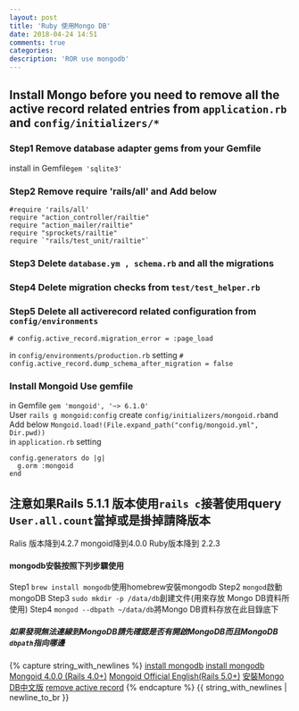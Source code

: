 ```yaml
---
layout: post
title: 'Ruby 使用Mongo DB'
date: 2018-04-24 14:51
comments: true
categories:
description: 'ROR use mongodb'
---
```

## Install Mongo before you need to remove all the active record related entries from `application.rb` and `config/initializers/*`
### Step1 Remove database adapter gems from your Gemfile
install in Gemfile`gem 'sqlite3'`
### Step2 Remove require 'rails/all' and Add below
```
#require 'rails/all'
require "action_controller/railtie"
require "action_mailer/railtie"
require "sprockets/railtie"
require `"rails/test_unit/railtie"`
```
### Step3 Delete `database.ym , schema.rb` and all the migrations
### Step4 Delete migration checks from `test/test_helper.rb`
### Step5 Delete all activerecord related configuration from `config/environments`
```
# config.active_record.migration_error = :page_load
```
in `config/environments/production.rb` setting `# config.active_record.dump_schema_after_migration = false`
### Install Mongoid Use gemfile
in Gemfile `gem 'mongoid', '~> 6.1.0'`<br>
User `rails g mongoid:config` create `config/initializers/mongoid.rb`and Add below
`Mongoid.load!(File.expand_path("config/mongoid.yml", Dir.pwd))`<br>
in `application.rb` setting
```
config.generators do |g|
  g.orm :mongoid
end
```
## 注意如果Rails 5.1.1 版本使用`rails c`接著使用query `User.all.count`當掉或是掛掉請降版本
Ralis 版本降到4.2.7
mongoid降到4.0.0
Ruby版本降到 2.2.3

#### mongodb安裝按照下列步驟使用
Step1 `brew install mongodb`使用homebrew安裝mongodb
Step2 `mongod`啟動mongoDB
Step3 `sudo mkdir -p /data/db`創建文件(用來存放 Mongo DB資料所使用)
Step4 `mongod --dbpath ~/data/db`將Mongo DB資料存放在此目錄底下
##### 如果發現無法連線到MongoDB請先確認是否有開啟MongoDB而且MongoDB `dbpath`指向哪邊
{% capture string_with_newlines %}
[install mongodb](https://www.jianshu.com/p/1582e58483be)
[install mongodb](http://www.runoob.com/mongodb/mongodb-osx-install.html)
[Mongoid 4.0.0 (Rails 4.0+)](https://mongoid.github.io/old/en/mongoid/docs/installation.html)
[Mongoid Official English(Rails 5.0+)](https://docs.mongodb.com/mongoid/master/tutorials/mongoid-installation/)
[安裝Mongo DB中文版](https://www.1ju.org/mongodb/mongodb-ruby)
[remove active record](https://stackoverflow.com/questions/28319002/how-do-i-remove-activerecord-from-an-existing-rails-4-application)
{% endcapture %}
{{ string_with_newlines | newline_to_br }}